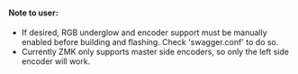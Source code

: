 #### Note to user:

- If desired, RGB underglow and encoder support must be manually enabled before building and flashing. Check 'swagger.conf' to do so.
- Currently ZMK only supports master side encoders, so only the left side encoder will work.